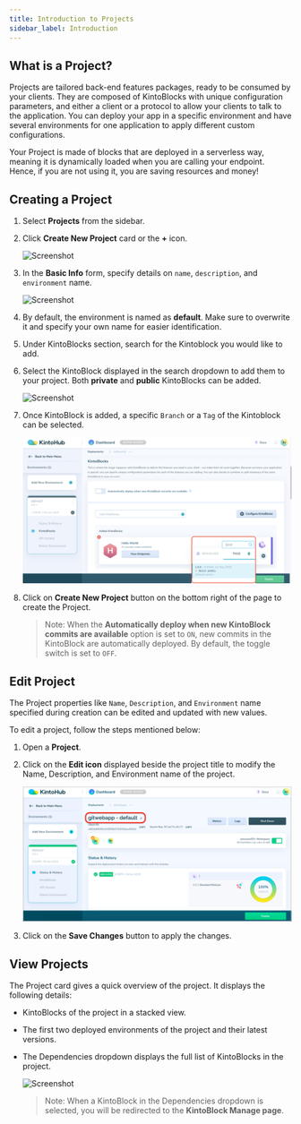 ```yaml
---
title: Introduction to Projects
sidebar_label: Introduction
---
```


## What is a Project?

Projects are tailored back-end features packages, ready to be consumed by your clients.
They are composed of KintoBlocks with unique configuration parameters, and either a client or a protocol to allow your clients to talk to the application. You can deploy your app in a specific environment and have several environments for one application to apply different custom configurations.

Your Project is made of blocks that are deployed in a serverless way, meaning it is dynamically loaded when you are calling your endpoint. Hence, if you are not using it, you are saving resources and money!


## Creating a Project

1. Select **Projects** from the sidebar.

2. Click **Create New Project** card or the **+** icon.

   ![Screenshot](/docs/assets/deployment_create_options.png)

3. In the **Basic Info** form, specify details on `name`, `description`, and `environment` name.

   ![Screenshot](/docs/assets/basic-info-deployments.png)

4. By default, the environment is named as **default**. Make sure to overwrite it and specify your own name for easier identification.

5. Under KintoBlocks section, search for the Kintoblock you would like to add.

6. Select the KintoBlock displayed in the search dropdown to add them to your project. Both **private** and **public** KintoBlocks can be added.

   ![Screenshot](/docs/assets/deployments-kintoblocks-section.png)

7. Once KintoBlock is added, a specific `Branch` or a `Tag` of the Kintoblock can be selected.

   ![Screenshot](/docs/assets/deployments-branch-tag-switcher.png)

8. Click on **Create New Project** button on the bottom right of the page to create the Project.

   >Note: When the **Automatically deploy when new KintoBlock commits are available** option is set to `ON`, new commits in the KintoBlock are automatically deployed. By default, the toggle switch is set to `OFF`.


## Edit Project

The Project properties like `Name`, `Description`, and `Environment` name specified during creation can be edited and updated with new values. 

To edit a project, follow the steps mentioned below:

1. Open a **Project**.

2. Click on the **Edit icon** displayed beside the project title to modify the Name, Description, and Environment name of the project.

   ![Screenshot](/docs/assets/edit-icon-deployments.png)

3. Click on the **Save Changes** button to apply the changes.


## View Projects

The Project card gives a quick overview of the project. It displays the following details:

- KintoBlocks of the project in a stacked view.

- The first two deployed environments of the project and their latest versions.

- The Dependencies dropdown displays the full list of KintoBlocks in the project.

   ![Screenshot](/docs/assets/deployments-card-options.png)

    > Note: When a KintoBlock in the Dependencies dropdown is selected, you will be redirected to the **KintoBlock Manage page**.
